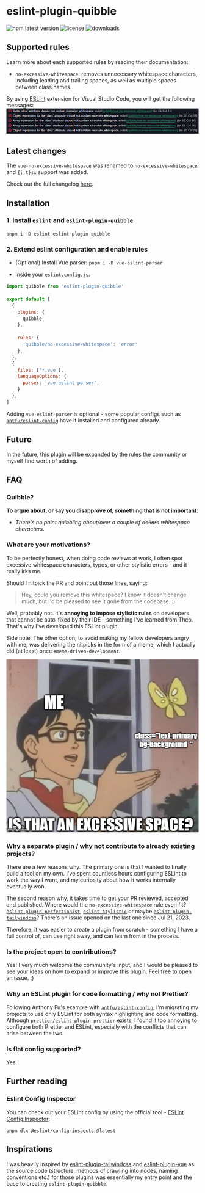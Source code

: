 # eslint-plugin-quibble

![npm latest version](https://img.shields.io/npm/v/eslint-plugin-quibble?style=for-the-badge) ![license](https://img.shields.io/npm/l/eslint-plugin-quibble?style=for-the-badge) ![downloads](https://img.shields.io/npm/dt/eslint-plugin-quibble?style=for-the-badge)

## Supported rules

Learn more about each supported rules by reading their documentation:

- `no-excessive-whitespace`: removes unnecessary whitespace characters, including leading and trailing spaces, as well as multiple spaces between class names.

By using [ESLint](https://marketplace.visualstudio.com/items?itemName=dbaeumer.vscode-eslint) extension for Visual Studio Code, you will get the following messages:
![errors](.github/output.png)

## Latest changes

The `vue-no-excessive-whitespace` was renamed to `no-excessive-whitespace` and `{j,t}sx` support was added.

Check out the full changelog [here](CHANGELOG.md).

## Installation

### 1. Install `eslint` and `eslint-plugin-quibble`

```
pnpm i -D eslint eslint-plugin-quibble
```

### 2. Extend eslint configuration and enable rules

- (Optional) Install Vue parser: `pnpm i -D vue-eslint-parser`

- Inside your `eslint.config.js`:

```js
import quibble from 'eslint-plugin-quibble'

export default [
  {
    plugins: {
      quibble
    },

    rules: {
      'quibble/no-excessive-whitespace': 'error'
    },
  },
  {
    files: ['*.vue'],
    languageOptions: {
      parser: 'vue-eslint-parser',
    }
  },
]
```

Adding `vue-eslint-parser` is optional - some popular configs such as [`antfu/eslint-config`](https://github.com/antfu/eslint-config) have it installed and configured already.

## Future

In the future, this plugin will be expanded by the rules the community or myself find worth of adding.

## FAQ

### Quibble?

**To argue about, or say you disapprove of, something that is not important**:

- _There's no point quibbling about/over a couple of ~~dollars~~ whitespace characters_.

### What are your motivations?

To be perfectly honest, when doing code reviews at work, I often spot excessive whitespace characters, typos, or other stylistic errors - and it really irks me.

Should I nitpick the PR and point out those lines, saying:

> Hey, could you remove this whitespace? I know it doesn't change much, but I'd be pleased to see it gone from the codebase. :)

Well, probably not. It's **annoying to impose stylistic rules** on developers that cannot be auto-fixed by their IDE - something I've learned from Theo. That's why I've developed this ESLint plugin.

Side note: The other option, to avoid making my fellow developers angry with me, was delivering the nitpicks in the form of a meme, which I actually did (at least) once `#meme-driven-development`.

![missing-space](.github/excessive-space.jpg)

### Why a separate plugin / why not contribute to already existing projects?

There are a few reasons why. The primary one is that I wanted to finally build a tool on my own. I've spent countless hours configuring ESLint to work the way I want, and my curiosity about how it works internally eventually won.

The second reason why, it takes time to get your PR reviewed, accepted and published. Where would the `no-excessive-whitespace` rule even fit? [`eslint-plugin-perfectionist`](https://github.com/azat-io/eslint-plugin-perfectionist), [`eslint-stylistic`](https://github.com/eslint-stylistic/eslint-stylistic) or maybe [`eslint-plugin-tailwindcss`](https://github.com/francoismassart/eslint-plugin-tailwindcss/tree/master)? There's an issue opened on the last one since Jul 21, 2023.

Therefore, it was easier to create a plugin from scratch - something I have a full control of, can use right away, and can learn from in the process.

### Is the project open to contributions?

Yes! I very much welcome the community's input, and I would be pleased to see your ideas on how to expand or improve this plugin. Feel free to open an issue. :)

### Why an ESLint plugin for code formatting / why not Prettier?

Following Anthony Fu's example with [`antfu/eslint-config`](https://github.com/antfu/eslint-config), I'm migrating my projects to use only ESLint for both syntax highlighting and code formatting. Although [`prettier/eslint-plugin-prettier`](https://github.com/prettier/eslint-plugin-prettier) exists, I found it too annoying to configure both Prettier and ESLint, especially with the conflicts that can arise between the two.

### Is flat config supported?

Yes.

## Further reading

### Eslint Config Inspector

You can check out your ESLint config by using the official tool - [ESLint Config Inspector](https://github.com/eslint/config-inspector):

```
pnpm dlx @eslint/config-inspector@latest
```

## Inspirations

I was heavily inspired by [eslint-plugin-tailwindcss](https://github.com/francoismassart/eslint-plugin-tailwindcss/tree/master) and [eslint-plugin-vue](https://github.com/vuejs/eslint-plugin-vue) as the source code (structure, methods of crawling into nodes, naming conventions etc.) for those plugins was essentially my entry point and the base to creating `eslint-plugin-quibble`.

